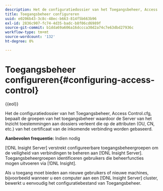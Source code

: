 ```yaml
---
description: Het de configuratiedossier van het Toegangsbeheer, Access Control.cfg, bepaalt de groepen van het toegangsbeheer waardoor de Server van het Inzicht toestemmingen aan dossiers verleent die op de attributen (OU, CN, etc.) van het certificaat van de inkomende verbinding worden gebaseerd.
title: Toegangsbeheer configureren
uuid: e0206b43-3c8c-48ec-b663-814f5b663b96
exl-id: 2836c907-fc74-4d35-badc-b8f06cd6989f
source-git-commit: b1dda69a606a16dccca30d2a74c7e63dbd27936c
workflow-type: tm+mt
source-wordcount: '132'
ht-degree: 0%

---
```


# Toegangsbeheer configureren{#configuring-access-control}

{{eol}}

Het de configuratiedossier van het Toegangsbeheer, Access Control.cfg, bepaalt de groepen van het toegangsbeheer waardoor de Server van het Inzicht toestemmingen aan dossiers verleent die op de attributen (OU, CN, etc.) van het certificaat van de inkomende verbinding worden gebaseerd.

**Aanbevolen frequentie:** Indien nodig

[!DNL Insight Server] verstrekt configureerbare toegangsbeheergroepen om de veiligheid van verbindingen te beheren aan [!DNL Insight Server]. Toegangsbeheergroepen identificeren gebruikers die beheerfuncties mogen uitvoeren via [!DNL Insight].

Als u toegang moet bieden aan nieuwe gebruikers of nieuwe machines, bijvoorbeeld wanneer u een computer aan een [!DNL Insight Server] cluster, bewerkt u eenvoudig het configuratiebestand van Toegangsbeheer.
